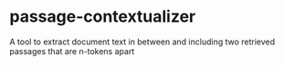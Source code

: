 # passage-contextualizer
A tool to extract document text in between and including two retrieved passages that are n-tokens apart
